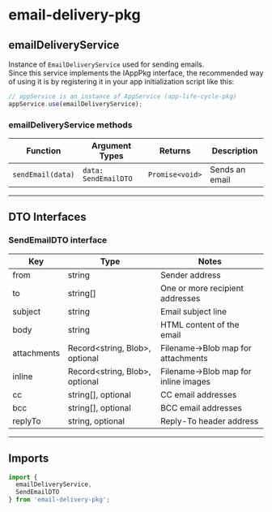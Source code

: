 # email-delivery-pkg

## emailDeliveryService

Instance of `EmailDeliveryService` used for sending emails.<br>
Since this service implements the IAppPkg interface, the recommended way of using it is by registering it in your app initialization script like this:

```ts
// appService is an instance of AppService (app-life-cycle-pkg)
appService.use(emailDeliveryService);
```

### emailDeliveryService methods

| Function | Argument Types | Returns | Description |
| - | - | - | - |
| `sendEmail(data)` | `data: SendEmailDTO` | `Promise<void>`  | Sends an email |

---

## DTO Interfaces

### SendEmailDTO interface

| Key | Type | Notes |
| - | - | - |
| from | string | Sender address |
| to | string[] | One or more recipient addresses |
| subject | string | Email subject line |
| body | string | HTML content of the email |
| attachments | Record\<string, Blob\>, optional | Filename→Blob map for attachments |
| inline | Record\<string, Blob\>, optional | Filename→Blob map for inline images |
| cc | string[], optional | CC email addresses |
| bcc | string[], optional | BCC email addresses |
| replyTo | string, optional | Reply-To header address |

---

## Imports

```ts
import {
  emailDeliveryService,
  SendEmailDTO
} from 'email-delivery-pkg';
```
